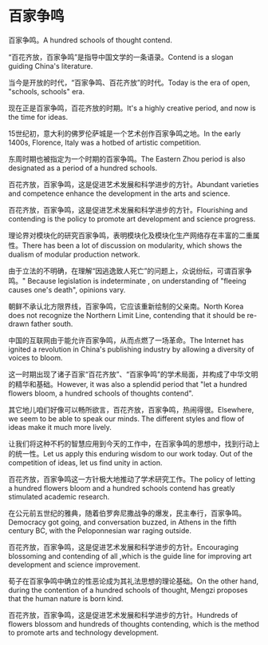 # 百家争鸣

<p><span class="chinese">百家争鸣。</span><span class="english">A hundred schools of thought contend.</span></p>

<p><span class="chinese">“百花齐放，百家争鸣”是指导中国文学的一条语录。</span><span class="english">Contend is a slogan guiding China's literature.</span></p>

<p><span class="chinese">当今是开放的时代，“百家争鸣、百花齐放”的时代。</span><span class="english">Today is the era of open, "schools, schools" era.</span></p>

<p><span class="chinese">现在正是百家争鸣，百花齐放的时期。</span><span class="english">It's a highly creative period, and now is the time for ideas.</span></p>

<p><span class="chinese">15世纪初，意大利的佛罗伦萨城是一个艺术创作百家争鸣之地。</span><span class="english">In the early 1400s, Florence, Italy was a hotbed of artistic competition.</span></p>

<p><span class="chinese">东周时期也被指定为一个时期的百家争鸣。</span><span class="english">The Eastern Zhou period is also designated as a period of a hundred schools.</span></p>

<p><span class="chinese">百花齐放，百家争鸣，这是促进艺术发展和科学进步的方针。</span><span class="english">Abundant varieties and competence enhance the development in the arts and science.</span></p>

<p><span class="chinese">百花齐放，百家争鸣，这是促进艺术发展和科学进步的方针。</span><span class="english">Flourishing and contending is the policy to promote art development and science progress.</span></p>

<p><span class="chinese">理论界对模块化的研究百家争鸣，表明模块化及模块化生产网络存在丰富的二重属性。</span><span class="english">There has been a lot of discussion on modularity, which shows the dualism of modular production network.</span></p>

<p><span class="chinese">由于立法的不明确，在理解“因逃逸致人死亡”的问题上，众说纷纭，可谓百家争鸣。</span><span class="english">" Because legislation is indeterminate , on understanding of "fleeing causes one's death", opinions vary.</span></p>

<p><span class="chinese">朝鲜不承认北方限界线，百家争鸣，它应该重新绘制的父亲南。</span><span class="english">North Korea does not recognize the Northern Limit Line, contending that it should be re-drawn father south.</span></p>

<p><span class="chinese">中国的互联网由于能允许百家争鸣，从而点燃了一场革命。</span><span class="english">The Internet has ignited a revolution in China's publishing industry by allowing a diversity of voices to bloom.</span></p>

<p><span class="chinese">这一时期出现了诸子百家“百花齐放”、“百家争鸣”的学术局面，并构成了中华文明的精华和基础。</span><span class="english">However, it was also a splendid period that "let a hundred flowers bloom, a hundred schools of thoughts contend".</span></p>

<p><span class="chinese">其它地儿咱们好像可以畅所欲言，百花齐放，百家争鸣，热闹得很。</span><span class="english">Elsewhere, we seem to be able to speak our minds. The different styles and flow of ideas make it much more lively.</span></p>

<p><span class="chinese">让我们将这种不朽的智慧应用到今天的工作中，在百家争鸣的思想中，找到行动上的统一性。</span><span class="english">Let us apply this enduring wisdom to our work today. Out of the competition of ideas, let us find unity in action.</span></p>

<p><span class="chinese">百花齐放，百家争鸣这一方针极大地推动了学术研究工作。</span><span class="english">The policy of letting a hundred flowers bloom and a hundred schools contend has greatly stimulated academic research.</span></p>

<p><span class="chinese">在公元前五世纪的雅典，随着伯罗奔尼撒战争的爆发，民主奉行，百家争鸣。</span><span class="english">Democracy got going, and conversation buzzed, in Athens in the fifth century BC, with the Peloponnesian war raging outside.</span></p>

<p><span class="chinese">百花齐放，百家争鸣，这是促进艺术发展和科学进步的方针。</span><span class="english">Encouraging blossoming and contending of all ,which is the guide line for improving art development and science improvement.</span></p>

<p><span class="chinese">荀子在百家争鸣中确立的性恶论成为其礼法思想的理论基础。</span><span class="english">On the other hand, during the contention of a hundred schools of thought, Mengzi proposes that the human nature is born kind.</span></p>

<p><span class="chinese">百花齐放，百家争鸣，这是促进艺术发展和科学进步的方针。</span><span class="english">Hundreds of flowers blossom and hundreds of thoughts contending, which is the method to promote arts and technology development.</span></p>

